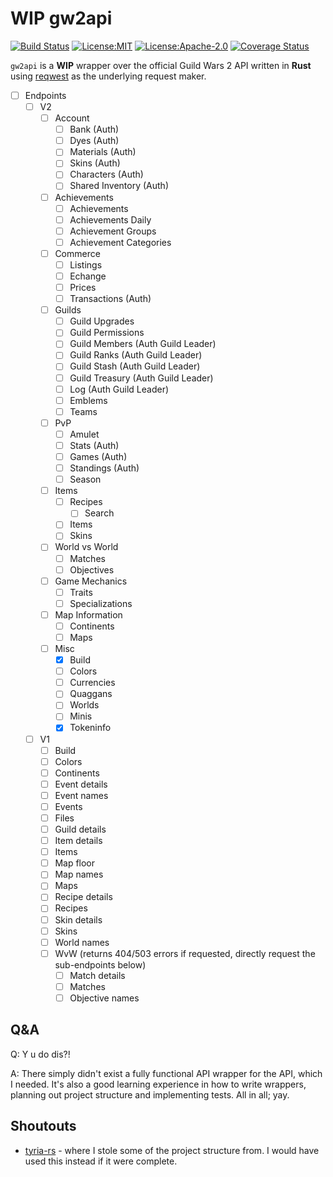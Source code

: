 
# **WIP** gw2api
[![Build Status](https://travis-ci.org/CuriouslyCurious/gw2api.svg?branch=master)](https://travis-ci.org/CuriouslyCurious/gw2api)
[![License:MIT](https://img.shields.io/badge/License-MIT-yellow.svg)](https://opensource.org/licenses/MIT)
[![License:Apache-2.0](https://img.shields.io/badge/License-APACHE-blue.svg)](https://opensource.org/licenses/Apache-2.0)
[![Coverage Status](https://coveralls.io/repos/github/CuriouslyCurious/gw2api/badge.svg?branch=master)](https://coveralls.io/github/CuriouslyCurious/gw2api?branch=master)

`gw2api` is a **WIP** wrapper over the official Guild Wars 2 API written in **Rust** using
[reqwest](https://github.com/seanmonstar/reqwest) as the underlying request maker.

* [ ] Endpoints
    * [ ] V2
        * [ ] Account
            * [ ] Bank (Auth)
            * [ ] Dyes (Auth)
            * [ ] Materials (Auth)
            * [ ] Skins (Auth)
            * [ ] Characters (Auth)
            * [ ] Shared Inventory (Auth)
        * [ ] Achievements
            * [ ] Achievements
            * [ ] Achievements Daily
            * [ ] Achievement Groups
            * [ ] Achievement Categories
        * [ ] Commerce
            * [ ] Listings
            * [ ] Echange
            * [ ] Prices
            * [ ] Transactions (Auth)
        * [ ] Guilds
            * [ ] Guild Upgrades
            * [ ] Guild Permissions
            * [ ] Guild Members (Auth Guild Leader)
            * [ ] Guild Ranks (Auth Guild Leader)
            * [ ] Guild Stash (Auth Guild Leader)
            * [ ] Guild Treasury (Auth Guild Leader)
            * [ ] Log (Auth Guild Leader)
            * [ ] Emblems
            * [ ] Teams
        * [ ] PvP
            * [ ] Amulet
            * [ ] Stats (Auth)
            * [ ] Games (Auth)
            * [ ] Standings (Auth)
            * [ ] Season
        * [ ] Items
            * [ ] Recipes
                * [ ] Search
            * [ ] Items
            * [ ] Skins
        * [ ] World vs World
            * [ ] Matches
            * [ ] Objectives
        * [ ] Game Mechanics
            * [ ] Traits
            * [ ] Specializations
        * [ ] Map Information
            * [ ] Continents
            * [ ] Maps
        * [ ] Misc
            * [x] Build
            * [ ] Colors
            * [ ] Currencies
            * [ ] Quaggans
            * [ ] Worlds
            * [ ] Minis
            * [x] Tokeninfo
    * [ ] V1
        * [ ] Build
        * [ ] Colors
        * [ ] Continents
        * [ ] Event details
        * [ ] Event names
        * [ ] Events
        * [ ] Files
        * [ ] Guild details
        * [ ] Item details
        * [ ] Items
        * [ ] Map floor
        * [ ] Map names
        * [ ] Maps
        * [ ] Recipe details
        * [ ] Recipes
        * [ ] Skin details
        * [ ] Skins
        * [ ] World names
        * [ ] WvW (returns 404/503 errors if requested, directly request the sub-endpoints below)
            * [ ] Match details
            * [ ] Matches
            * [ ] Objective names

## Q&A
Q: Y u do dis?!

A: There simply didn't exist a fully functional API wrapper for the API, which I needed.
It's also a good learning experience in how to write wrappers, planning out project structure
and implementing tests. All in all; yay.

## Shoutouts
* [tyria-rs](https://github.com/rmed/tyria-rs) - where I stole some of the project structure from.
I would have used this instead if it were complete.
